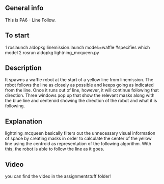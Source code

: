 ## General info
This is PA6 - Line Follow.

## To start
1 roslaunch aldopkg linemission.launch model:=waffle #specifies which model
2 rosrun aldopkg lightning_mcqueen.py 

## Description
It spawns a waffle robot at the start of a yellow line from linemission. The robot follows the line as closely as possible and keeps going as indicated from the line. Once it runs out of line, however, it will continue following that direction. Three windows pop up that show the relevant masks along with the blue line and centeroid showing the direction of the robot and what it is following.
 
## Explanation
lightning_mcqueen basically filters out the unnecessary visual information of space by creating masks in order to calculate the center of the yellow line using the centroid as representation of the following algorithm. With this, the robot is able to follow the line as it goes.

## Video
you can find the video in the assignmentstuff folder!